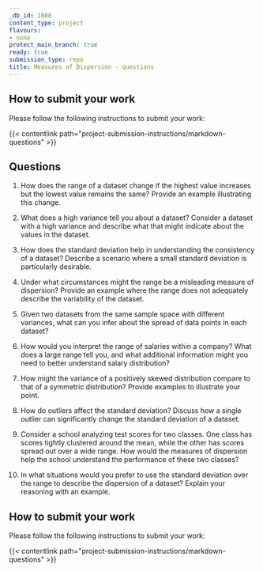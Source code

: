 ```yaml
---
_db_id: 1088
content_type: project
flavours:
- none
protect_main_branch: true
ready: true
submission_type: repo
title: Measures of Dispersion - questions
---
```


## How to submit your work

Please follow the following instructions to submit your work:

{{< contentlink path="project-submission-instructions/markdown-questions" >}}

## Questions

1. How does the range of a dataset change if the highest value increases but the lowest value remains the same? Provide an example illustrating this change.


2. What does a high variance tell you about a dataset? Consider a dataset with a high variance and describe what that might indicate about the values in the dataset.


3. How does the standard deviation help in understanding the consistency of a dataset? Describe a scenario where a small standard deviation is particularly desirable.


4. Under what circumstances might the range be a misleading measure of dispersion? Provide an example where the range does not adequately describe the variability of the dataset.


5. Given two datasets from the same sample space with different variances, what can you infer about the spread of data points in each dataset?


6. How would you interpret the range of salaries within a company? What does a large range tell you, and what additional information might you need to better understand salary distribution?


7. How might the variance of a positively skewed distribution compare to that of a symmetric distribution? Provide examples to illustrate your point.


8. How do outliers affect the standard deviation? Discuss how a single outlier can significantly change the standard deviation of a dataset.


9. Consider a school analyzing test scores for two classes. One class has scores tightly clustered around the mean, while the other has scores spread out over a wide range. How would the measures of dispersion help the school understand the performance of these two classes?


10. In what situations would you prefer to use the standard deviation over the range to describe the dispersion of a dataset? Explain your reasoning with an example.



## How to submit your work

Please follow the following instructions to submit your work:

{{< contentlink path="project-submission-instructions/markdown-questions" >}}